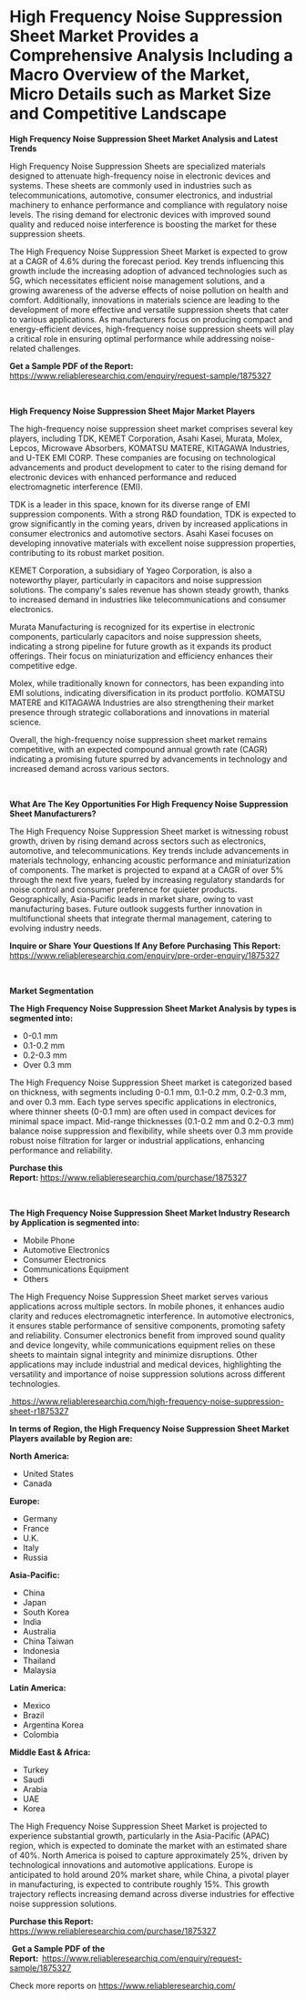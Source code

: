 <p><h1>High Frequency Noise Suppression Sheet Market Provides a Comprehensive Analysis Including a Macro Overview of the Market, Micro Details such as Market Size and Competitive Landscape</h1></p><p><strong>High Frequency Noise Suppression Sheet Market Analysis and Latest Trends</strong></p>
<p><p>High Frequency Noise Suppression Sheets are specialized materials designed to attenuate high-frequency noise in electronic devices and systems. These sheets are commonly used in industries such as telecommunications, automotive, consumer electronics, and industrial machinery to enhance performance and compliance with regulatory noise levels. The rising demand for electronic devices with improved sound quality and reduced noise interference is boosting the market for these suppression sheets.</p><p>The High Frequency Noise Suppression Sheet Market is expected to grow at a CAGR of 4.6% during the forecast period. Key trends influencing this growth include the increasing adoption of advanced technologies such as 5G, which necessitates efficient noise management solutions, and a growing awareness of the adverse effects of noise pollution on health and comfort. Additionally, innovations in materials science are leading to the development of more effective and versatile suppression sheets that cater to various applications. As manufacturers focus on producing compact and energy-efficient devices, high-frequency noise suppression sheets will play a critical role in ensuring optimal performance while addressing noise-related challenges.</p></p>
<p><strong>Get a Sample PDF of the Report:&nbsp;</strong> <a href="https://www.reliableresearchiq.com/enquiry/request-sample/1875327?utm_campaign=1129&utm_medium=2&utm_source=Github&utm_content=ia&utm_term=04022025&utm_id=high-frequency-noise-suppression-sheet">https://www.reliableresearchiq.com/enquiry/request-sample/1875327</a></p>
<p>&nbsp;</p>
<p><strong>High Frequency Noise Suppression Sheet Major Market Players</strong></p>
<p><p>The high-frequency noise suppression sheet market comprises several key players, including TDK, KEMET Corporation, Asahi Kasei, Murata, Molex, Lepcos, Microwave Absorbers, KOMATSU MATERE, KITAGAWA Industries, and U-TEK EMI CORP. These companies are focusing on technological advancements and product development to cater to the rising demand for electronic devices with enhanced performance and reduced electromagnetic interference (EMI).</p><p>TDK is a leader in this space, known for its diverse range of EMI suppression components. With a strong R&D foundation, TDK is expected to grow significantly in the coming years, driven by increased applications in consumer electronics and automotive sectors. Asahi Kasei focuses on developing innovative materials with excellent noise suppression properties, contributing to its robust market position.</p><p>KEMET Corporation, a subsidiary of Yageo Corporation, is also a noteworthy player, particularly in capacitors and noise suppression solutions. The company's sales revenue has shown steady growth, thanks to increased demand in industries like telecommunications and consumer electronics.</p><p>Murata Manufacturing is recognized for its expertise in electronic components, particularly capacitors and noise suppression sheets, indicating a strong pipeline for future growth as it expands its product offerings. Their focus on miniaturization and efficiency enhances their competitive edge.</p><p>Molex, while traditionally known for connectors, has been expanding into EMI solutions, indicating diversification in its product portfolio. KOMATSU MATERE and KITAGAWA Industries are also strengthening their market presence through strategic collaborations and innovations in material science.</p><p>Overall, the high-frequency noise suppression sheet market remains competitive, with an expected compound annual growth rate (CAGR) indicating a promising future spurred by advancements in technology and increased demand across various sectors.</p></p>
<p>&nbsp;</p>
<p><strong>What Are The Key Opportunities For High Frequency Noise Suppression Sheet Manufacturers?</strong></p>
<p><p>The High Frequency Noise Suppression Sheet market is witnessing robust growth, driven by rising demand across sectors such as electronics, automotive, and telecommunications. Key trends include advancements in materials technology, enhancing acoustic performance and miniaturization of components. The market is projected to expand at a CAGR of over 5% through the next five years, fueled by increasing regulatory standards for noise control and consumer preference for quieter products. Geographically, Asia-Pacific leads in market share, owing to vast manufacturing bases. Future outlook suggests further innovation in multifunctional sheets that integrate thermal management, catering to evolving industry needs.</p></p>
<p><strong>Inquire or Share Your Questions If Any Before Purchasing This Report:</strong> <a href="https://www.reliableresearchiq.com/enquiry/pre-order-enquiry/1875327?utm_campaign=1129&utm_medium=2&utm_source=Github&utm_content=ia&utm_term=04022025&utm_id=high-frequency-noise-suppression-sheet">https://www.reliableresearchiq.com/enquiry/pre-order-enquiry/1875327</a></p>
<p>&nbsp;</p>
<p><strong>Market Segmentation</strong></p>
<p><strong>The High Frequency Noise Suppression Sheet Market Analysis by types is segmented into:</strong></p>
<p><ul><li>0-0.1 mm</li><li>0.1-0.2 mm</li><li>0.2-0.3 mm</li><li>Over 0.3 mm</li></ul></p>
<p><p>The High Frequency Noise Suppression Sheet market is categorized based on thickness, with segments including 0-0.1 mm, 0.1-0.2 mm, 0.2-0.3 mm, and over 0.3 mm. Each type serves specific applications in electronics, where thinner sheets (0-0.1 mm) are often used in compact devices for minimal space impact. Mid-range thicknesses (0.1-0.2 mm and 0.2-0.3 mm) balance noise suppression and flexibility, while sheets over 0.3 mm provide robust noise filtration for larger or industrial applications, enhancing performance and reliability.</p></p>
<p><strong>Purchase this Report:&nbsp;</strong><a href="https://www.reliableresearchiq.com/purchase/1875327?utm_campaign=1129&utm_medium=2&utm_source=Github&utm_content=ia&utm_term=04022025&utm_id=high-frequency-noise-suppression-sheet">https://www.reliableresearchiq.com/purchase/1875327</a></p>
<p>&nbsp;</p>
<p><strong>The High Frequency Noise Suppression Sheet Market Industry Research by Application is segmented into:</strong></p>
<p><ul><li>Mobile Phone</li><li>Automotive Electronics</li><li>Consumer Electronics</li><li>Communications Equipment</li><li>Others</li></ul></p>
<p><p>The High Frequency Noise Suppression Sheet market serves various applications across multiple sectors. In mobile phones, it enhances audio clarity and reduces electromagnetic interference. In automotive electronics, it ensures stable performance of sensitive components, promoting safety and reliability. Consumer electronics benefit from improved sound quality and device longevity, while communications equipment relies on these sheets to maintain signal integrity and minimize disruptions. Other applications may include industrial and medical devices, highlighting the versatility and importance of noise suppression solutions across different technologies.</p></p>
<p><a href="https://www.reliableresearchiq.com/high-frequency-noise-suppression-sheet-r1875327?utm_campaign=1129&utm_medium=2&utm_source=Github&utm_content=ia&utm_term=04022025&utm_id=high-frequency-noise-suppression-sheet">&nbsp;https://www.reliableresearchiq.com/high-frequency-noise-suppression-sheet-r1875327</a></p>
<p><strong>In terms of Region, the High Frequency Noise Suppression Sheet Market Players available by Region are:</strong></p>
<p>
    <p> <strong> North America: </strong>
        <ul>
            <li>United States</li>
            <li>Canada</li>
        </ul>
        </p> 
    <p> <strong> Europe: </strong>
        <ul>
            <li>Germany</li>
            <li>France</li>
            <li>U.K.</li>
            <li>Italy</li>
            <li>Russia</li>
        </ul>
        </p> 
    <p> <strong> Asia-Pacific: </strong>
        <ul>
            <li>China</li>
            <li>Japan</li>
            <li>South Korea</li>
            <li>India</li>
            <li>Australia</li>
            <li>China Taiwan</li>
            <li>Indonesia</li>
            <li>Thailand</li>
            <li>Malaysia</li>
        </ul>
        </p> 
    <p> <strong> Latin America: </strong>
        <ul>
            <li>Mexico</li>
            <li>Brazil</li>
            <li>Argentina Korea</li>
            <li>Colombia</li>
        </ul>
        </p> 
    <p> <strong> Middle East & Africa: </strong>
        <ul>
            <li>Turkey</li>
            <li>Saudi</li>
            <li>Arabia</li>
            <li>UAE</li>
            <li>Korea</li>
        </ul>
    </p>
    </p>
<p><p>The High Frequency Noise Suppression Sheet Market is projected to experience substantial growth, particularly in the Asia-Pacific (APAC) region, which is expected to dominate the market with an estimated share of 40%. North America is poised to capture approximately 25%, driven by technological innovations and automotive applications. Europe is anticipated to hold around 20% market share, while China, a pivotal player in manufacturing, is expected to contribute roughly 15%. This growth trajectory reflects increasing demand across diverse industries for effective noise suppression solutions.</p></p>
<p><strong>Purchase this Report: </strong><a href="https://www.reliableresearchiq.com/purchase/1875327?utm_campaign=1129&utm_medium=2&utm_source=Github&utm_content=ia&utm_term=04022025&utm_id=high-frequency-noise-suppression-sheet">https://www.reliableresearchiq.com/purchase/1875327</a></p>
<p>&nbsp;<strong>Get a Sample PDF of the Report:&nbsp;&nbsp;</strong><a href="https://www.reliableresearchiq.com/enquiry/request-sample/1875327?utm_campaign=1129&utm_medium=2&utm_source=Github&utm_content=ia&utm_term=04022025&utm_id=high-frequency-noise-suppression-sheet">https://www.reliableresearchiq.com/enquiry/request-sample/1875327</a></p>
<p><strong></strong></p>
<p>Check more reports on <a href="https://www.reliableresearchiq.com/?utm_campaign=1129&utm_medium=2&utm_source=Github&utm_content=ia&utm_term=04022025&utm_id=high-frequency-noise-suppression-sheet">https://www.reliableresearchiq.com/</a></p>